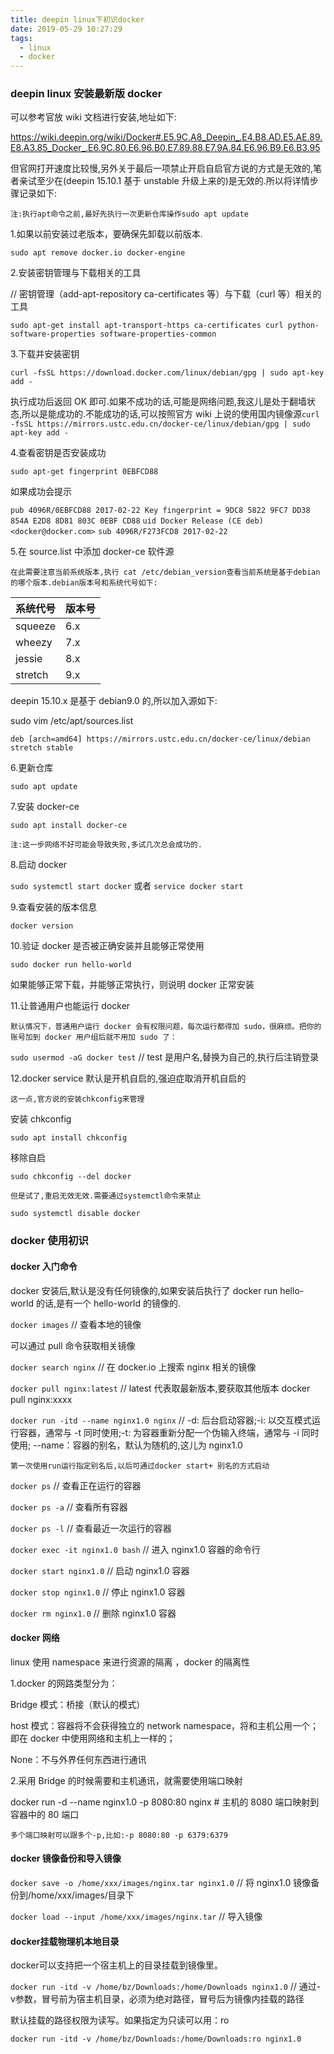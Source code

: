 ```yaml
---
title: deepin linux下初识docker
date: 2019-05-29 10:27:29
tags:
  - linux
  - docker
---
```


### deepin linux 安装最新版 docker

可以参考官放 wiki 文档进行安装,地址如下:

https://wiki.deepin.org/wiki/Docker#.E5.9C.A8_Deepin_.E4.B8.AD.E5.AE.89.E8.A3.85_Docker_.E6.9C.80.E6.96.B0.E7.89.88.E7.9A.84.E6.96.B9.E6.B3.95

但官网打开速度比较慢,另外关于最后一项禁止开启自启官方说的方式是无效的,笔者亲试至少在(deepin 15.10.1 基于 unstable 升级上来的)是无效的.所以将详情步骤记录如下:

    注:执行apt命令之前,最好先执行一次更新仓库操作sudo apt update

1.如果以前安装过老版本，要确保先卸载以前版本.

`sudo apt remove docker.io docker-engine`

2.安装密钥管理与下载相关的工具

// 密钥管理（add-apt-repository ca-certificates 等）与下载（curl 等）相关的工具

`sudo apt-get install apt-transport-https ca-certificates curl python-software-properties software-properties-common`

3.下载并安装密钥

`curl -fsSL https://download.docker.com/linux/debian/gpg | sudo apt-key add -`

执行成功后返回 OK 即可.如果不成功的话,可能是网络问题,我这儿是处于翻墙状态,所以是能成功的.不能成功的话,可以按照官方 wiki 上说的使用国内镜像源`curl -fsSL https://mirrors.ustc.edu.cn/docker-ce/linux/debian/gpg | sudo apt-key add -`

4.查看密钥是否安装成功

`sudo apt-get fingerprint 0EBFCD88`

如果成功会提示

`pub 4096R/0EBFCD88 2017-02-22 Key fingerprint = 9DC8 5822 9FC7 DD38 854A E2D8 8D81 803C 0EBF CD88`
`uid Docker Release (CE deb) <docker@docker.com>`
`sub 4096R/F273FCD8 2017-02-22`

5.在 source.list 中添加 docker-ce 软件源

    在此需要注意当前系统版本,执行 cat /etc/debian_version查看当前系统是基于debian的哪个版本.debian版本号和系统代号如下:

| 系统代号 | 版本号 |
| -------- | ------ |
| squeeze  | 6.x    |
| wheezy   | 7.x    |
| jessie   | 8.x    |
| stretch  | 9.x    |

deepin 15.10.x 是基于 debian9.0 的,所以加入源如下:

sudo vim /etc/apt/sources.list

`deb [arch=amd64] https://mirrors.ustc.edu.cn/docker-ce/linux/debian stretch stable`

6.更新仓库

`sudo apt update`

7.安装 docker-ce

`sudo apt install docker-ce`

    注:这一步网络不好可能会导致失败,多试几次总会成功的.

8.启动 docker

`sudo systemctl start docker` 或者
`service docker start`

9.查看安装的版本信息

`docker version`

10.验证 docker 是否被正确安装并且能够正常使用

`sudo docker run hello-world`

如果能够正常下载，并能够正常执行，则说明 docker 正常安装

11.让普通用户也能运行 docker

    默认情况下，普通用户运行 docker 会有权限问题，每次运行都得加 sudo，很麻烦。把你的账号加到 docker 用户组后就不用加 sudo 了：

`sudo usermod -aG docker test` // test 是用户名,替换为自己的,执行后注销登录

12.docker service 默认是开机自启的,强迫症取消开机自启的

    这一点,官方说的安装chkconfig来管理

安装 chkconfig

`sudo apt install chkconfig`

移除自启

`sudo chkconfig --del docker`

    但是试了,重启无效无效.需要通过systemctl命令来禁止

`sudo systemctl disable docker`

### docker 使用初识

#### docker 入门命令

docker 安装后,默认是没有任何镜像的,如果安装后执行了 docker run hello-world 的话,是有一个 hello-world 的镜像的.

`docker images` // 查看本地的镜像

可以通过 pull 命令获取相关镜像

`docker search nginx` // 在 docker.io 上搜索 nginx 相关的镜像

`docker pull nginx:latest` // latest 代表取最新版本,要获取其他版本 docker pull nginx:xxxx

`docker run -itd --name nginx1.0 nginx` // -d: 后台启动容器;-i: 以交互模式运行容器，通常与 -t 同时使用;-t: 为容器重新分配一个伪输入终端，通常与 -i 同时使用; --name：容器的别名，默认为随机的,这儿为 nginx1.0

    第一次使用run运行指定别名后,以后可通过docker start+ 别名的方式启动

`docker ps` // 查看正在运行的容器

`docker ps -a` // 查看所有容器

`docker ps -l` // 查看最近一次运行的容器

`docker exec -it nginx1.0 bash` // 进入 nginx1.0 容器的命令行

`docker start nginx1.0` // 启动 nginx1.0 容器

`docker stop nginx1.0` // 停止 nginx1.0 容器

`docker rm nginx1.0` // 删除 nginx1.0 容器

#### docker 网络

linux 使用 namespace 来进行资源的隔离 ，docker 的隔离性

1.docker 的网路类型分为：

Bridge 模式：桥接（默认的模式）

host 模式：容器将不会获得独立的 network namespace，将和主机公用一个；即在 docker 中使用网络和主机上一样的；

None：不与外界任何东西进行通讯

2.采用 Bridge 的时候需要和主机通讯，就需要使用端口映射

docker run -d --name nginx1.0 -p 8080:80 nginx # 主机的 8080 端口映射到容器中的 80 端口

    多个端口映射可以跟多个-p,比如:-p 8080:80 -p 6379:6379

#### docker 镜像备份和导入镜像

`docker save -o /home/xxx/images/nginx.tar nginx1.0` // 将 nginx1.0 镜像备份到/home/xxx/images/目录下

`docker load --input /home/xxx/images/nginx.tar` // 导入镜像

#### docker挂载物理机本地目录

docker可以支持把一个宿主机上的目录挂载到镜像里。

`docker run -itd -v /home/bz/Downloads:/home/Downloads nginx1.0` // 通过-v参数，冒号前为宿主机目录，必须为绝对路径，冒号后为镜像内挂载的路径

默认挂载的路径权限为读写。如果指定为只读可以用：ro

`docker run -itd -v /home/bz/Downloads:/home/Downloads:ro nginx1.0`